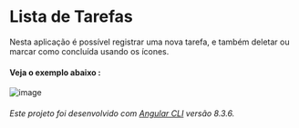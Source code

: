 # Lista de Tarefas


Nesta aplicação é possível registrar uma nova tarefa, e também deletar ou marcar como concluída usando os ícones.
  
    
#### Veja o exemplo abaixo :

  
![image](https://user-images.githubusercontent.com/47563193/79702895-7a71f400-827e-11ea-9e94-784da0bdc173.png)


###### Este projeto foi desenvolvido com [Angular CLI](https://github.com/angular/angular-cli) versão 8.3.6.  
